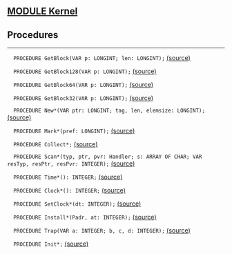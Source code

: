 
## [MODULE Kernel](https://github.com/io-core/Kernel/blob/main/Kernel.Mod)

## Procedures
---

`  PROCEDURE GetBlock(VAR p: LONGINT; len: LONGINT);` [(source)](https://github.com/io-core/Kernel/blob/main/Kernel.Mod#L37)


`  PROCEDURE GetBlock128(VAR p: LONGINT);` [(source)](https://github.com/io-core/Kernel/blob/main/Kernel.Mod#L56)


`  PROCEDURE GetBlock64(VAR p: LONGINT);` [(source)](https://github.com/io-core/Kernel/blob/main/Kernel.Mod#L65)


`  PROCEDURE GetBlock32(VAR p: LONGINT);` [(source)](https://github.com/io-core/Kernel/blob/main/Kernel.Mod#L74)


`  PROCEDURE New*(VAR ptr: LONGINT; tag, len, elemsize: LONGINT);` [(source)](https://github.com/io-core/Kernel/blob/main/Kernel.Mod#L83)


`  PROCEDURE Mark*(pref: LONGINT);` [(source)](https://github.com/io-core/Kernel/blob/main/Kernel.Mod#L115)


`  PROCEDURE Collect*;` [(source)](https://github.com/io-core/Kernel/blob/main/Kernel.Mod#L159)


`  PROCEDURE Scan*(typ, ptr, pvr: Handler; s: ARRAY OF CHAR; VAR resTyp, resPtr, resPvr: INTEGER);` [(source)](https://github.com/io-core/Kernel/blob/main/Kernel.Mod#L193)


`  PROCEDURE Time*(): INTEGER;` [(source)](https://github.com/io-core/Kernel/blob/main/Kernel.Mod#L258)


`  PROCEDURE Clock*(): INTEGER;` [(source)](https://github.com/io-core/Kernel/blob/main/Kernel.Mod#L263)


`  PROCEDURE SetClock*(dt: INTEGER);` [(source)](https://github.com/io-core/Kernel/blob/main/Kernel.Mod#L267)


`  PROCEDURE Install*(Padr, at: INTEGER);` [(source)](https://github.com/io-core/Kernel/blob/main/Kernel.Mod#L271)


`  PROCEDURE Trap(VAR a: INTEGER; b, c, d: INTEGER);` [(source)](https://github.com/io-core/Kernel/blob/main/Kernel.Mod#L275)


`  PROCEDURE Init*;` [(source)](https://github.com/io-core/Kernel/blob/main/Kernel.Mod#L283)

